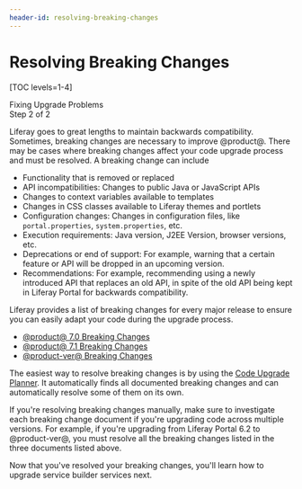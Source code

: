 ```yaml
---
header-id: resolving-breaking-changes
---
```


# Resolving Breaking Changes

[TOC levels=1-4]

<div class="learn-path-step">
    <p>Fixing Upgrade Problems<br>Step 2 of 2</p>
</div>

Liferay goes to great lengths to maintain backwards compatibility. Sometimes,
breaking changes are necessary to improve @product@. There may be cases where
breaking changes affect your code upgrade process and must be resolved. A
breaking change can include

- Functionality that is removed or replaced
- API incompatibilities: Changes to public Java or JavaScript APIs
- Changes to context variables available to templates
- Changes in CSS classes available to Liferay themes and portlets
- Configuration changes: Changes in configuration files, like
  `portal.properties`, `system.properties`, etc.
- Execution requirements: Java version, J2EE Version, browser versions, etc.
- Deprecations or end of support: For example, warning that a certain
  feature or API will be dropped in an upcoming version.
- Recommendations: For example, recommending using a newly introduced API that
  replaces an old API, in spite of the old API being kept in Liferay Portal for
  backwards compatibility.

Liferay provides a list of breaking changes for every major release to ensure
you can easily adapt your code during the upgrade process.

- [@product@ 7.0 Breaking Changes](/docs/reference/7-0/-/knowledge_base/t/breaking-changes)
- [@product@ 7.1 Breaking Changes](/docs/reference/7-1/-/knowledge_base/t/breaking-changes)
- [@product-ver@ Breaking Changes](/docs/reference/7-2/-/knowledge_base/t/breaking-changes)

The easiest way to resolve breaking changes is by using the
[Code Upgrade Planner]().
It automatically finds all documented breaking changes and can automatically
resolve some of them on its own.

If you're resolving breaking changes manually, make sure to investigate each
breaking change document if you're upgrading code across multiple versions. For
example, if you're upgrading from Liferay Portal 6.2 to @product-ver@, you must
resolve all the breaking changes listed in the three documents listed above.

Now that you've resolved your breaking changes, you'll learn how to upgrade
service builder services next.
